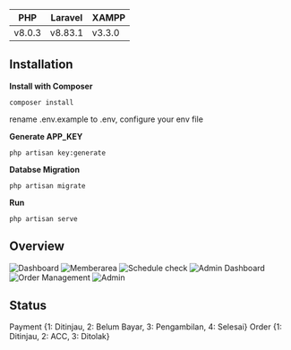 
PHP | Laravel | XAMPP |
--- | --- | --- |
v8.0.3 | v8.83.1 | v3.3.0 |

## Installation
**Install with Composer**
```
composer install
```
rename .env.example to .env, configure your env file

**Generate APP_KEY**
```
php artisan key:generate
```

**Databse Migration**
```
php artisan migrate
```

**Run**
```
php artisan serve
```

## Overview
![Dashboard](https://github.com/yogaiw/yogaiw.github.io/blob/master/content/kancilrentreadme/1.png)
![Memberarea](https://github.com/yogaiw/yogaiw.github.io/blob/master/content/kancilrentreadme/3.png)
![Schedule check](https://github.com/yogaiw/yogaiw.github.io/blob/master/content/kancilrentreadme/7.png)
![Admin Dashboard](https://github.com/yogaiw/yogaiw.github.io/blob/master/content/kancilrentreadme/4.png)
![Order Management](https://github.com/yogaiw/yogaiw.github.io/blob/master/content/kancilrentreadme/5.png)
![Admin](https://github.com/yogaiw/yogaiw.github.io/blob/master/content/kancilrentreadme/2.png)

## Status
Payment {1: Ditinjau, 2: Belum Bayar, 3: Pengambilan, 4: Selesai}
Order {1: Ditinjau, 2: ACC, 3: Ditolak}
